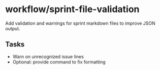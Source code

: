 # workflow/sprint-file-validation

Add validation and warnings for sprint markdown files to improve JSON output.

## Tasks
- Warn on unrecognized issue lines
- Optional: provide command to fix formatting

